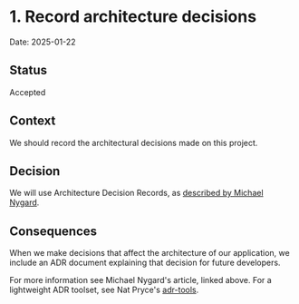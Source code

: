 # 1. Record architecture decisions

Date: 2025-01-22

## Status

Accepted

## Context

We should record the architectural decisions made on this
project.

## Decision

We will use Architecture Decision Records, as [described by Michael Nygard](http://thinkrelevance.com/blog/2011/11/15/documenting-architecture-decisions).

## Consequences

When we make decisions that affect the architecture of our application, we include an ADR document explaining that decision for future developers.

For more information see Michael Nygard's article, linked above. For a lightweight ADR toolset, see Nat Pryce's [adr-tools](https://github.com/npryce/adr-tools).